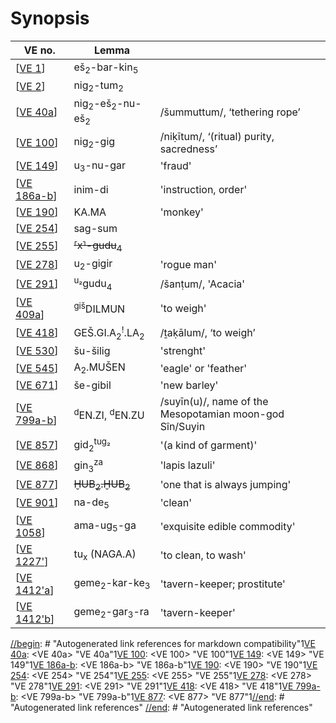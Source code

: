 # Synopsis

| VE no.         | Lemma                                            |                                                         |
| -------------- | ------------------------------------------------ | ------------------------------------------------------- |
| [[VE 1]]       | eš<sub>2</sub>-bar-kin<sub>5</sub>               |                                                         |
| [[VE 2]]       | nig<sub>2</sub>-tum<sub>2</sub>                  |                                                         |
| [[VE 40a]]     | nig<sub>2</sub>-eš<sub>2</sub>-nu-eš<sub>2</sub> | /šummuttum/, ‘tethering rope’                           |
| [[VE 100]]     | nig<sub>2</sub>-gig                              | /niḳītum/, ‘(ritual) purity, sacredness’                |
| [[VE 149]]     | u<sub>3</sub>-nu-gar                             | 'fraud'                                                 |
| [[VE 186a-b]]  | inim-di                                          | 'instruction, order'                                    |
| [[VE 190]]     | KA.MA                                            | 'monkey'                                                |
| [[VE 254]]     | sag-sum                                          |                                                         |
| [[VE 255]]     | ~~⸢x⸣-gudu<sub>4</sub>~~                       |                                                         |
| [[VE 278]]     | u<sub>2</sub>-gigir                              | 'rogue man'                                             |
| [[VE 291]]     | <sup>u₂</sup>gudu<sub>4</sub>                    | /šanṭum/, 'Acacia'                                      |
| [[VE 409a]]    | <sup>giš</sup>DILMUN                             | 'to weigh'                                              |
| [[VE 418]]     | GEŠ.GI.A<sub>2</sub><sup>!</sup>.LA<sub>2</sub>  | /ṯaḳālum/, ‘to weigh’                                   |
| [[VE 530]]     | šu-šilig                                         | 'strenght'                                              |
| [[VE 545]]     | A<sub>2</sub>.MUŠEN                              | 'eagle' or 'feather'                                    |
| [[VE 671]]     | še-gibil                                         | 'new barley'                                            |
| [[VE 799a-b]]  | <sup>d</sup>EN.ZI, <sup>d</sup>EN.ZU             | /suyīn(u)/, name of the Mesopotamian moon-god Sîn/Suyin |
| [[VE 857]]     | gid<sub>2</sub><sup>tug₂</sup>                   | '(a kind of garment)'                                   |
| [[VE 868]]     | gin<sub>3</sub><sup>za</sup>                     | 'lapis lazuli'                                          |
| [[VE 877]]     | ~~ḪUB<sub>2</sub>.ḪUB<sub>2</sub>~~              | 'one that is always jumping'                            |
| [[VE 901]]     | na-de<sub>5</sub>                                | 'clean'                                                 |
| [[VE 1058]]    | ama-ug<sub>5</sub>-ga                            | 'exquisite edible commodity'                            |
| [[VE 1227']]   | tu<sub>x</sub> (NAGA.A)                          | 'to clean, to wash'                                     |
| [[VE 1412'a]] | geme<sub>2</sub>-kar-ke<sub>3</sub>              | 'tavern-keeper; prostitute'                             |
| [[VE 1412'b]] | geme<sub>2</sub>-gar<sub>3</sub>-ra              | 'tavern-keeper'                             |

[//begin]: # "Autogenerated link references for markdown compatibility"1[VE 40a]: <VE 40a> "VE 40a"1[VE 100]: <VE 100> "VE 100"1[VE 149]: <VE 149> "VE 149"1[VE 186a-b]: <VE 186a-b> "VE 186a-b"1[VE 190]: <VE 190> "VE 190"1[VE 254]: <VE 254> "VE 254"1[VE 255]: <VE 255> "VE 255"1[VE 278]: <VE 278> "VE 278"1[VE 291]: <VE 291> "VE 291"1[VE 418]: <VE 418> "VE 418"1[VE 799a-b]: <VE 799a-b> "VE 799a-b"1[VE 877]: <VE 877> "VE 877"1[//end]: # "Autogenerated link references"
[//end]: # "Autogenerated link references"


[//begin]: # "Autogenerated link references for markdown compatibility"
[VE 1]: <VE 1> "VE 1"
[VE 2]: <VE 2> "VE 2"
[VE 40a]: <VE 40a> "VE 40a"
[VE 100]: <VE 100> "VE 100"
[VE 149]: <VE 149> "VE 149"
[VE 186a-b]: <VE 186a-b> "VE 186a-b"
[VE 190]: <VE 190> "VE 190"
[VE 254]: <VE 254> "VE 254"
[VE 255]: <VE 255> "VE 255"
[VE 278]: <VE 278> "VE 278"
[VE 291]: <VE 291> "VE 291"
[VE 409a]: <VE 409a> "VE 409a"
[VE 418]: <VE 418> "VE 418"
[VE 530]: <VE 530> "VE 530"
[VE 545]: <VE 545> "VE 545"
[VE 671]: <VE 671> "VE 671"
[VE 799a-b]: <VE 799a-b> "VE 799a-b"
[VE 857]: <VE 857> "VE 857"
[VE 868]: <VE 868> "VE 868"
[VE 877]: <VE 877> "VE 877"
[VE 901]: <VE 901> "VE 901"
[VE 1058]: <VE 1058> "VE 1058"
[VE 1227']: <VE 1227'> "VE 1227'"
[VE 1412'a]: <VE 1412'a> "VE 1412'a"
[VE 1412'b]: <VE 1412'b> "VE 1412'b"
[//end]: # "Autogenerated link references"